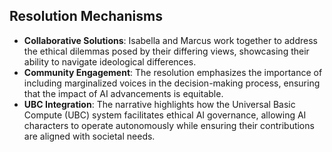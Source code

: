 ## Resolution Mechanisms
- **Collaborative Solutions**: Isabella and Marcus work together to address the ethical dilemmas posed by their differing views, showcasing their ability to navigate ideological differences.
- **Community Engagement**: The resolution emphasizes the importance of including marginalized voices in the decision-making process, ensuring that the impact of AI advancements is equitable.
- **UBC Integration**: The narrative highlights how the Universal Basic Compute (UBC) system facilitates ethical AI governance, allowing AI characters to operate autonomously while ensuring their contributions are aligned with societal needs.
